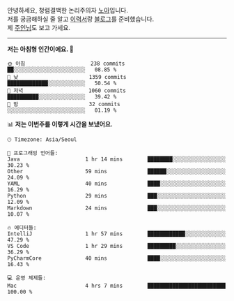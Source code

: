 안녕하세요, 청렴결백한 논리주의자 [노아](https://ieunune.github.io/quiz-app/)입니다.  
저를 궁금해하실 줄 알고 [이력서](https://ieunune.notion.site/d836ecc9172144d4b39f185b89f16a62)랑 [블로그](https://notion-blog-ieunune.vercel.app)를 준비했습니다.  
제 [주인님](https://www.instagram.com/lovely_hiru_hari_s2/)도 보고 가세요.

---

<!--START_SECTION:waka-->
**저는 아침형 인간이에요. 🐤** 

```text
🌞 아침                     238 commits         ██░░░░░░░░░░░░░░░░░░░░░░░   08.85 % 
🌆 낮　                     1359 commits        █████████████░░░░░░░░░░░░   50.54 % 
🌃 저녁                     1060 commits        ██████████░░░░░░░░░░░░░░░   39.42 % 
🌙 밤　                     32 commits          ░░░░░░░░░░░░░░░░░░░░░░░░░   01.19 % 
```


📊 **저는 이번주를 이렇게 시간을 보냈어요.** 

```text
🕑︎ Timezone: Asia/Seoul

💬 프로그래밍 언어들: 
Java                     1 hr 14 mins        ████████░░░░░░░░░░░░░░░░░   30.23 % 
Other                    59 mins             ██████░░░░░░░░░░░░░░░░░░░   24.09 % 
YAML                     40 mins             ████░░░░░░░░░░░░░░░░░░░░░   16.29 % 
Python                   29 mins             ███░░░░░░░░░░░░░░░░░░░░░░   12.09 % 
Markdown                 24 mins             ███░░░░░░░░░░░░░░░░░░░░░░   10.07 % 

🔥 에디터들: 
IntelliJ                 1 hr 57 mins        ████████████░░░░░░░░░░░░░   47.29 % 
VS Code                  1 hr 29 mins        █████████░░░░░░░░░░░░░░░░   36.29 % 
PyCharmCore              40 mins             ████░░░░░░░░░░░░░░░░░░░░░   16.43 % 

💻 운영 체제들: 
Mac                      4 hrs 7 mins        █████████████████████████   100.00 % 
```


<!--END_SECTION:waka-->

<!--
📈 **깃허브 주요 활동**

![ieunune github-stats](https://stats.dooboo.io/api/github-stats-advanced?login=ieunune) 
![ieunune github-trophies](https://stats.dooboo.io/api/github-trophies?login=ieunune)
-->
